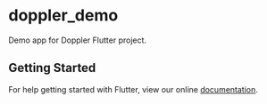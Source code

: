 # doppler_demo

Demo app for Doppler Flutter project.

## Getting Started

For help getting started with Flutter, view our online
[documentation](https://flutter.io/).
